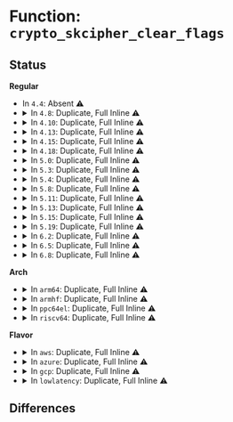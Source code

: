 # Function: <code>crypto_skcipher_clear_flags</code>

## Status
<b>Regular</b>
<ul>
<li>
In <code>4.4</code>: Absent ⚠️
</li>
<li>
<details>
<summary>In <code>4.8</code>: Duplicate, Full Inline ⚠️</summary>

**Collision:** Static Duplication

**Inline:** Full

**Transformation:** False

**Instances:**

```
In fs/crypto/keyinfo.c (0)
Location: include/crypto/skcipher.h:342
Inline: True
```
```
In crypto/cts.c (ffffffff813e7743)
Location: include/crypto/skcipher.h:342
Inline: True
Inline callers:
  - crypto/cts.c:crypto_cts_setkey
```
```
In crypto/ctr.c (ffffffff813e8839)
Location: include/crypto/skcipher.h:342
Inline: True
Inline callers:
  - crypto/ctr.c:crypto_rfc3686_setkey
```
</details>
</li>
<li>
<details>
<summary>In <code>4.10</code>: Duplicate, Full Inline ⚠️</summary>

**Collision:** Static Duplication

**Inline:** Full

**Transformation:** False

**Instances:**

```
In fs/crypto/keyinfo.c (0)
Location: include/crypto/skcipher.h:342
Inline: True
```
```
In crypto/cts.c (ffffffff81400573)
Location: include/crypto/skcipher.h:342
Inline: True
Inline callers:
  - crypto/cts.c:crypto_cts_setkey
```
```
In crypto/xts.c (ffffffff8140136d)
Location: include/crypto/skcipher.h:342
Inline: True
```
```
In crypto/ctr.c (ffffffff81401e49)
Location: include/crypto/skcipher.h:342
Inline: True
Inline callers:
  - crypto/ctr.c:crypto_rfc3686_setkey
```
</details>
</li>
<li>
<details>
<summary>In <code>4.13</code>: Duplicate, Full Inline ⚠️</summary>

**Collision:** Static Duplication

**Inline:** Full

**Transformation:** False

**Instances:**

```
In fs/crypto/keyinfo.c (0)
Location: include/crypto/skcipher.h:376
Inline: True
```
```
In crypto/cts.c (ffffffff8140d873)
Location: include/crypto/skcipher.h:376
Inline: True
Inline callers:
  - crypto/cts.c:crypto_cts_setkey
```
```
In crypto/xts.c (ffffffff8140e5fd)
Location: include/crypto/skcipher.h:376
Inline: True
Inline callers:
  - crypto/xts.c:setkey
```
```
In crypto/ctr.c (ffffffff8140f294)
Location: include/crypto/skcipher.h:376
Inline: True
Inline callers:
  - crypto/ctr.c:crypto_rfc3686_setkey
```
</details>
</li>
<li>
<details>
<summary>In <code>4.15</code>: Duplicate, Full Inline ⚠️</summary>

**Collision:** Static Duplication

**Inline:** Full

**Transformation:** False

**Instances:**

```
In fs/crypto/keyinfo.c (0)
Location: include/crypto/skcipher.h:376
Inline: True
```
```
In crypto/cts.c (ffffffff81436303)
Location: include/crypto/skcipher.h:376
Inline: True
Inline callers:
  - crypto/cts.c:crypto_cts_setkey
```
```
In crypto/xts.c (ffffffff814370c2)
Location: include/crypto/skcipher.h:376
Inline: True
Inline callers:
  - crypto/xts.c:setkey
```
```
In crypto/ctr.c (ffffffff81437e64)
Location: include/crypto/skcipher.h:376
Inline: True
Inline callers:
  - crypto/ctr.c:crypto_rfc3686_setkey
```
```
In crypto/gcm.c (ffffffff8143a391)
Location: include/crypto/skcipher.h:376
Inline: True
Inline callers:
  - crypto/gcm.c:crypto_gcm_setkey
```
</details>
</li>
<li>
<details>
<summary>In <code>4.18</code>: Duplicate, Full Inline ⚠️</summary>

**Collision:** Static Duplication

**Inline:** Full

**Transformation:** False

**Instances:**

```
In crypto/skcipher.c (ffffffff8145d3ed)
Location: include/crypto/skcipher.h:376
Inline: True
Inline callers:
  - crypto/skcipher.c:skcipher_setkey
```
```
In crypto/cts.c (ffffffff81468e53)
Location: include/crypto/skcipher.h:376
Inline: True
Inline callers:
  - crypto/cts.c:crypto_cts_setkey
```
```
In crypto/xts.c (ffffffff81469aed)
Location: include/crypto/skcipher.h:376
Inline: True
```
```
In crypto/ctr.c (ffffffff8146a7c4)
Location: include/crypto/skcipher.h:376
Inline: True
Inline callers:
  - crypto/ctr.c:crypto_rfc3686_setkey
```
```
In crypto/gcm.c (ffffffff8146cd41)
Location: include/crypto/skcipher.h:376
Inline: True
Inline callers:
  - crypto/gcm.c:crypto_gcm_setkey
```
</details>
</li>
<li>
<details>
<summary>In <code>5.0</code>: Duplicate, Full Inline ⚠️</summary>

**Collision:** Static Duplication

**Inline:** Full

**Transformation:** False

**Instances:**

```
In crypto/skcipher.c (ffffffff8147ac6d)
Location: include/crypto/skcipher.h:395
Inline: True
Inline callers:
  - crypto/skcipher.c:skcipher_setkey
  - crypto/skcipher.c:skcipher_setkey_ablkcipher
  - crypto/skcipher.c:skcipher_setkey_blkcipher
```
```
In crypto/cts.c (ffffffff81486ad3)
Location: include/crypto/skcipher.h:395
Inline: True
Inline callers:
  - crypto/cts.c:crypto_cts_setkey
```
```
In crypto/xts.c (ffffffff814879bd)
Location: include/crypto/skcipher.h:395
Inline: True
```
```
In crypto/ctr.c (ffffffff81488024)
Location: include/crypto/skcipher.h:395
Inline: True
Inline callers:
  - crypto/ctr.c:crypto_rfc3686_setkey
```
```
In crypto/gcm.c (ffffffff81489318)
Location: include/crypto/skcipher.h:395
Inline: True
Inline callers:
  - crypto/gcm.c:crypto_gcm_setkey
```
</details>
</li>
<li>
<details>
<summary>In <code>5.3</code>: Duplicate, Full Inline ⚠️</summary>

**Collision:** Static Duplication

**Inline:** Full

**Transformation:** False

**Instances:**

```
In crypto/skcipher.c (ffffffff814a9bfd)
Location: include/crypto/skcipher.h:330
Inline: True
Inline callers:
  - crypto/skcipher.c:skcipher_setkey
  - crypto/skcipher.c:skcipher_setkey_ablkcipher
  - crypto/skcipher.c:skcipher_setkey_blkcipher
```
```
In crypto/cts.c (ffffffff814b4940)
Location: include/crypto/skcipher.h:330
Inline: True
Inline callers:
  - crypto/cts.c:crypto_cts_setkey
```
```
In crypto/xts.c (ffffffff814b56d1)
Location: include/crypto/skcipher.h:330
Inline: True
```
```
In crypto/ctr.c (ffffffff814b5ab4)
Location: include/crypto/skcipher.h:330
Inline: True
Inline callers:
  - crypto/ctr.c:crypto_rfc3686_setkey
```
```
In crypto/gcm.c (ffffffff814b6f61)
Location: include/crypto/skcipher.h:330
Inline: True
Inline callers:
  - crypto/gcm.c:crypto_gcm_setkey
```
</details>
</li>
<li>
<details>
<summary>In <code>5.4</code>: Duplicate, Full Inline ⚠️</summary>

**Collision:** Static Duplication

**Inline:** Full

**Transformation:** False

**Instances:**

```
In crypto/skcipher.c (ffffffff814c48ed)
Location: include/crypto/skcipher.h:360
Inline: True
Inline callers:
  - crypto/skcipher.c:skcipher_setkey
  - crypto/skcipher.c:skcipher_setkey_ablkcipher
  - crypto/skcipher.c:skcipher_setkey_blkcipher
```
```
In crypto/cts.c (ffffffff814cd6b0)
Location: include/crypto/skcipher.h:360
Inline: True
Inline callers:
  - crypto/cts.c:crypto_cts_setkey
```
```
In crypto/xts.c (ffffffff814ce8d1)
Location: include/crypto/skcipher.h:360
Inline: True
```
```
In crypto/ctr.c (ffffffff814cecb4)
Location: include/crypto/skcipher.h:360
Inline: True
Inline callers:
  - crypto/ctr.c:crypto_rfc3686_setkey
```
```
In crypto/gcm.c (ffffffff814d0181)
Location: include/crypto/skcipher.h:360
Inline: True
Inline callers:
  - crypto/gcm.c:crypto_gcm_setkey
```
</details>
</li>
<li>
<details>
<summary>In <code>5.8</code>: Duplicate, Full Inline ⚠️</summary>

**Collision:** Static Duplication

**Inline:** Full

**Transformation:** False

**Instances:**

```
In crypto/skcipher.c (ffffffff81522930)
Location: include/crypto/skcipher.h:322
Inline: True
Inline callers:
  - crypto/skcipher.c:crypto_skcipher_setkey
```
```
In crypto/cts.c (ffffffff8152cb1d)
Location: include/crypto/skcipher.h:322
Inline: True
Inline callers:
  - crypto/cts.c:crypto_cts_setkey
```
```
In crypto/xts.c (ffffffff8152dbdf)
Location: include/crypto/skcipher.h:322
Inline: True
```
```
In crypto/ctr.c (ffffffff8152e06b)
Location: include/crypto/skcipher.h:322
Inline: True
Inline callers:
  - crypto/ctr.c:crypto_rfc3686_setkey
```
```
In crypto/gcm.c (ffffffff815301f4)
Location: include/crypto/skcipher.h:322
Inline: True
Inline callers:
  - crypto/gcm.c:crypto_gcm_setkey
```
</details>
</li>
<li>
<details>
<summary>In <code>5.11</code>: Duplicate, Full Inline ⚠️</summary>

**Collision:** Static Duplication

**Inline:** Full

**Transformation:** False

**Instances:**

```
In crypto/skcipher.c (ffffffff8153f7f0)
Location: include/crypto/skcipher.h:322
Inline: True
Inline callers:
  - crypto/skcipher.c:crypto_skcipher_setkey
```
```
In crypto/cts.c (ffffffff81549b8d)
Location: include/crypto/skcipher.h:322
Inline: True
Inline callers:
  - crypto/cts.c:crypto_cts_setkey
```
```
In crypto/xts.c (ffffffff8154abaf)
Location: include/crypto/skcipher.h:322
Inline: True
```
```
In crypto/ctr.c (ffffffff8154b08b)
Location: include/crypto/skcipher.h:322
Inline: True
Inline callers:
  - crypto/ctr.c:crypto_rfc3686_setkey
```
```
In crypto/gcm.c (ffffffff8154d144)
Location: include/crypto/skcipher.h:322
Inline: True
Inline callers:
  - crypto/gcm.c:crypto_gcm_setkey
```
</details>
</li>
<li>
<details>
<summary>In <code>5.13</code>: Duplicate, Full Inline ⚠️</summary>

**Collision:** Static Duplication

**Inline:** Full

**Transformation:** False

**Instances:**

```
In crypto/skcipher.c (ffffffff81547d80)
Location: include/crypto/skcipher.h:324
Inline: True
Inline callers:
  - crypto/skcipher.c:crypto_skcipher_setkey
```
```
In crypto/cts.c (ffffffff815521dd)
Location: include/crypto/skcipher.h:324
Inline: True
Inline callers:
  - crypto/cts.c:crypto_cts_setkey
```
```
In crypto/xts.c (ffffffff815531cf)
Location: include/crypto/skcipher.h:324
Inline: True
```
```
In crypto/ctr.c (ffffffff815536ab)
Location: include/crypto/skcipher.h:324
Inline: True
Inline callers:
  - crypto/ctr.c:crypto_rfc3686_setkey
```
```
In crypto/gcm.c (ffffffff815550c1)
Location: include/crypto/skcipher.h:324
Inline: True
Inline callers:
  - crypto/gcm.c:crypto_gcm_setkey
```
</details>
</li>
<li>
<details>
<summary>In <code>5.15</code>: Duplicate, Full Inline ⚠️</summary>

**Collision:** Static Duplication

**Inline:** Full

**Transformation:** False

**Instances:**

```
In crypto/skcipher.c (ffffffff815a8560)
Location: include/crypto/skcipher.h:324
Inline: True
Inline callers:
  - crypto/skcipher.c:crypto_skcipher_setkey
```
```
In crypto/cts.c (ffffffff815b31dd)
Location: include/crypto/skcipher.h:324
Inline: True
Inline callers:
  - crypto/cts.c:crypto_cts_setkey
```
```
In crypto/xts.c (ffffffff815b41ff)
Location: include/crypto/skcipher.h:324
Inline: True
```
```
In crypto/ctr.c (ffffffff815b46db)
Location: include/crypto/skcipher.h:324
Inline: True
Inline callers:
  - crypto/ctr.c:crypto_rfc3686_setkey
```
```
In crypto/gcm.c (ffffffff815b60f1)
Location: include/crypto/skcipher.h:324
Inline: True
Inline callers:
  - crypto/gcm.c:crypto_gcm_setkey
```
</details>
</li>
<li>
<details>
<summary>In <code>5.19</code>: Duplicate, Full Inline ⚠️</summary>

**Collision:** Static Duplication

**Inline:** Full

**Transformation:** False

**Instances:**

```
In crypto/skcipher.c (ffffffff8164fed0)
Location: include/crypto/skcipher.h:328
Inline: True
Inline callers:
  - crypto/skcipher.c:crypto_skcipher_setkey
```
```
In crypto/cts.c (ffffffff8165c1ad)
Location: include/crypto/skcipher.h:328
Inline: True
Inline callers:
  - crypto/cts.c:crypto_cts_setkey
```
```
In crypto/xts.c (ffffffff8165d069)
Location: include/crypto/skcipher.h:328
Inline: True
```
```
In crypto/ctr.c (ffffffff8165d59b)
Location: include/crypto/skcipher.h:328
Inline: True
Inline callers:
  - crypto/ctr.c:crypto_rfc3686_setkey
```
```
In crypto/gcm.c (ffffffff8165f3a1)
Location: include/crypto/skcipher.h:328
Inline: True
Inline callers:
  - crypto/gcm.c:crypto_gcm_setkey
```
</details>
</li>
<li>
<details>
<summary>In <code>6.2</code>: Duplicate, Full Inline ⚠️</summary>

**Collision:** Static Duplication

**Inline:** Full

**Transformation:** False

**Instances:**

```
In crypto/skcipher.c (ffffffff81709600)
Location: include/crypto/skcipher.h:328
Inline: True
Inline callers:
  - crypto/skcipher.c:crypto_skcipher_setkey
```
```
In crypto/cts.c (ffffffff81715b4d)
Location: include/crypto/skcipher.h:328
Inline: True
Inline callers:
  - crypto/cts.c:crypto_cts_setkey
```
```
In crypto/xts.c (ffffffff81716b49)
Location: include/crypto/skcipher.h:328
Inline: True
```
```
In crypto/ctr.c (ffffffff817171db)
Location: include/crypto/skcipher.h:328
Inline: True
Inline callers:
  - crypto/ctr.c:crypto_rfc3686_setkey
```
```
In crypto/gcm.c (ffffffff817187d1)
Location: include/crypto/skcipher.h:328
Inline: True
Inline callers:
  - crypto/gcm.c:crypto_gcm_setkey
```
</details>
</li>
<li>
<details>
<summary>In <code>6.5</code>: Duplicate, Full Inline ⚠️</summary>

**Collision:** Static Duplication

**Inline:** Full

**Transformation:** False

**Instances:**

```
In crypto/skcipher.c (ffffffff81742e40)
Location: include/crypto/skcipher.h:350
Inline: True
Inline callers:
  - crypto/skcipher.c:crypto_skcipher_setkey
```
```
In crypto/cts.c (ffffffff817513fd)
Location: include/crypto/skcipher.h:350
Inline: True
Inline callers:
  - crypto/cts.c:crypto_cts_setkey
```
```
In crypto/xts.c (ffffffff817523fc)
Location: include/crypto/skcipher.h:350
Inline: True
```
```
In crypto/ctr.c (ffffffff81752aeb)
Location: include/crypto/skcipher.h:350
Inline: True
Inline callers:
  - crypto/ctr.c:crypto_rfc3686_setkey
```
```
In crypto/gcm.c (ffffffff81754141)
Location: include/crypto/skcipher.h:350
Inline: True
Inline callers:
  - crypto/gcm.c:crypto_gcm_setkey
```
</details>
</li>
<li>
<details>
<summary>In <code>6.8</code>: Duplicate, Full Inline ⚠️</summary>

**Collision:** Static Duplication

**Inline:** Full

**Transformation:** False

**Instances:**

```
In crypto/skcipher.c (ffffffff8178511c)
Location: include/crypto/skcipher.h:575
Inline: True
Inline callers:
  - crypto/skcipher.c:crypto_skcipher_setkey
```
```
In crypto/cts.c (ffffffff8179324d)
Location: include/crypto/skcipher.h:575
Inline: True
Inline callers:
  - crypto/cts.c:crypto_cts_setkey
```
```
In crypto/xts.c (ffffffff8179428c)
Location: include/crypto/skcipher.h:575
Inline: True
```
```
In crypto/ctr.c (ffffffff81794a5b)
Location: include/crypto/skcipher.h:575
Inline: True
Inline callers:
  - crypto/ctr.c:crypto_rfc3686_setkey
```
```
In crypto/gcm.c (ffffffff81795ab1)
Location: include/crypto/skcipher.h:575
Inline: True
Inline callers:
  - crypto/gcm.c:crypto_gcm_setkey
```
</details>
</li>
</ul>
<b>Arch</b>
<ul>
<li>
<details>
<summary>In <code>arm64</code>: Duplicate, Full Inline ⚠️</summary>

**Collision:** Static Duplication

**Inline:** Full

**Transformation:** False

**Instances:**

```
In crypto/skcipher.c (ffff8000105bec0c)
Location: include/crypto/skcipher.h:360
Inline: True
Inline callers:
  - crypto/skcipher.c:skcipher_setkey
  - crypto/skcipher.c:skcipher_setkey_ablkcipher
  - crypto/skcipher.c:skcipher_setkey_blkcipher
```
```
In crypto/cts.c (ffff8000105c9560)
Location: include/crypto/skcipher.h:360
Inline: True
Inline callers:
  - crypto/cts.c:crypto_cts_setkey
```
```
In crypto/xts.c (ffff8000105caad0)
Location: include/crypto/skcipher.h:360
Inline: True
```
```
In crypto/ctr.c (ffff8000105cabec)
Location: include/crypto/skcipher.h:360
Inline: True
Inline callers:
  - crypto/ctr.c:crypto_rfc3686_setkey
```
```
In crypto/gcm.c (ffff8000105cc65c)
Location: include/crypto/skcipher.h:360
Inline: True
Inline callers:
  - crypto/gcm.c:crypto_gcm_setkey
```
</details>
</li>
<li>
<details>
<summary>In <code>armhf</code>: Duplicate, Full Inline ⚠️</summary>

**Collision:** Static Duplication

**Inline:** Full

**Transformation:** False

**Instances:**

```
In crypto/skcipher.c (c076d07c)
Location: include/crypto/skcipher.h:360
Inline: True
Inline callers:
  - crypto/skcipher.c:skcipher_setkey
  - crypto/skcipher.c:skcipher_setkey_ablkcipher
  - crypto/skcipher.c:skcipher_setkey_blkcipher
```
```
In crypto/cts.c (c0777124)
Location: include/crypto/skcipher.h:360
Inline: True
Inline callers:
  - crypto/cts.c:crypto_cts_setkey
```
```
In crypto/xts.c (c07786d4)
Location: include/crypto/skcipher.h:360
Inline: True
```
```
In crypto/ctr.c (c07787b8)
Location: include/crypto/skcipher.h:360
Inline: True
Inline callers:
  - crypto/ctr.c:crypto_rfc3686_setkey
```
```
In crypto/gcm.c (c077a538)
Location: include/crypto/skcipher.h:360
Inline: True
Inline callers:
  - crypto/gcm.c:crypto_gcm_setkey
```
</details>
</li>
<li>
<details>
<summary>In <code>ppc64el</code>: Duplicate, Full Inline ⚠️</summary>

**Collision:** Static Duplication

**Inline:** Full

**Transformation:** False

**Instances:**

```
In crypto/skcipher.c (c000000000746f84)
Location: include/crypto/skcipher.h:360
Inline: True
Inline callers:
  - crypto/skcipher.c:skcipher_setkey
  - crypto/skcipher.c:skcipher_setkey_ablkcipher
  - crypto/skcipher.c:skcipher_setkey_blkcipher
```
```
In crypto/cts.c (c000000000753b90)
Location: include/crypto/skcipher.h:360
Inline: True
Inline callers:
  - crypto/cts.c:crypto_cts_setkey
```
```
In crypto/xts.c (c00000000075545c)
Location: include/crypto/skcipher.h:360
Inline: True
```
```
In crypto/ctr.c (c0000000007559cc)
Location: include/crypto/skcipher.h:360
Inline: True
Inline callers:
  - crypto/ctr.c:crypto_rfc3686_setkey
```
```
In crypto/gcm.c (c000000000757aac)
Location: include/crypto/skcipher.h:360
Inline: True
Inline callers:
  - crypto/gcm.c:crypto_gcm_setkey
```
</details>
</li>
<li>
<details>
<summary>In <code>riscv64</code>: Duplicate, Full Inline ⚠️</summary>

**Collision:** Static Duplication

**Inline:** Full

**Transformation:** False

**Instances:**

```
In crypto/skcipher.c (ffffffe000403dda)
Location: include/crypto/skcipher.h:360
Inline: True
Inline callers:
  - crypto/skcipher.c:skcipher_setkey
  - crypto/skcipher.c:skcipher_setkey_ablkcipher
  - crypto/skcipher.c:skcipher_setkey_blkcipher
```
```
In crypto/cts.c (ffffffe00040dd74)
Location: include/crypto/skcipher.h:360
Inline: True
Inline callers:
  - crypto/cts.c:crypto_cts_setkey
```
```
In crypto/xts.c (ffffffe00040ecd6)
Location: include/crypto/skcipher.h:360
Inline: True
```
```
In crypto/ctr.c (ffffffe00040f0b4)
Location: include/crypto/skcipher.h:360
Inline: True
Inline callers:
  - crypto/ctr.c:crypto_rfc3686_setkey
```
```
In crypto/gcm.c (ffffffe0004105b6)
Location: include/crypto/skcipher.h:360
Inline: True
Inline callers:
  - crypto/gcm.c:crypto_gcm_setkey
```
</details>
</li>
</ul>
<b>Flavor</b>
<ul>
<li>
<details>
<summary>In <code>aws</code>: Duplicate, Full Inline ⚠️</summary>

**Collision:** Static Duplication

**Inline:** Full

**Transformation:** False

**Instances:**

```
In crypto/skcipher.c (ffffffff814bcecd)
Location: include/crypto/skcipher.h:360
Inline: True
Inline callers:
  - crypto/skcipher.c:skcipher_setkey
  - crypto/skcipher.c:skcipher_setkey_ablkcipher
  - crypto/skcipher.c:skcipher_setkey_blkcipher
```
```
In crypto/cts.c (ffffffff814c5c90)
Location: include/crypto/skcipher.h:360
Inline: True
Inline callers:
  - crypto/cts.c:crypto_cts_setkey
```
```
In crypto/xts.c (ffffffff814c6eb1)
Location: include/crypto/skcipher.h:360
Inline: True
```
```
In crypto/ctr.c (ffffffff814c7294)
Location: include/crypto/skcipher.h:360
Inline: True
Inline callers:
  - crypto/ctr.c:crypto_rfc3686_setkey
```
```
In crypto/gcm.c (ffffffff814c8761)
Location: include/crypto/skcipher.h:360
Inline: True
Inline callers:
  - crypto/gcm.c:crypto_gcm_setkey
```
</details>
</li>
<li>
<details>
<summary>In <code>azure</code>: Duplicate, Full Inline ⚠️</summary>

**Collision:** Static Duplication

**Inline:** Full

**Transformation:** False

**Instances:**

```
In crypto/skcipher.c (ffffffff814ad8ed)
Location: include/crypto/skcipher.h:360
Inline: True
Inline callers:
  - crypto/skcipher.c:skcipher_setkey
  - crypto/skcipher.c:skcipher_setkey_ablkcipher
  - crypto/skcipher.c:skcipher_setkey_blkcipher
```
```
In crypto/cts.c (ffffffff814b66b0)
Location: include/crypto/skcipher.h:360
Inline: True
Inline callers:
  - crypto/cts.c:crypto_cts_setkey
```
```
In crypto/xts.c (ffffffff814b78d1)
Location: include/crypto/skcipher.h:360
Inline: True
```
```
In crypto/ctr.c (ffffffff814b7cb4)
Location: include/crypto/skcipher.h:360
Inline: True
Inline callers:
  - crypto/ctr.c:crypto_rfc3686_setkey
```
```
In crypto/gcm.c (ffffffff814b9181)
Location: include/crypto/skcipher.h:360
Inline: True
Inline callers:
  - crypto/gcm.c:crypto_gcm_setkey
```
</details>
</li>
<li>
<details>
<summary>In <code>gcp</code>: Duplicate, Full Inline ⚠️</summary>

**Collision:** Static Duplication

**Inline:** Full

**Transformation:** False

**Instances:**

```
In crypto/skcipher.c (ffffffff814b8f5d)
Location: include/crypto/skcipher.h:360
Inline: True
Inline callers:
  - crypto/skcipher.c:skcipher_setkey
  - crypto/skcipher.c:skcipher_setkey_ablkcipher
  - crypto/skcipher.c:skcipher_setkey_blkcipher
```
```
In crypto/cts.c (ffffffff814c1d20)
Location: include/crypto/skcipher.h:360
Inline: True
Inline callers:
  - crypto/cts.c:crypto_cts_setkey
```
```
In crypto/xts.c (ffffffff814c2f41)
Location: include/crypto/skcipher.h:360
Inline: True
```
```
In crypto/ctr.c (ffffffff814c3324)
Location: include/crypto/skcipher.h:360
Inline: True
Inline callers:
  - crypto/ctr.c:crypto_rfc3686_setkey
```
```
In crypto/gcm.c (ffffffff814c47f1)
Location: include/crypto/skcipher.h:360
Inline: True
Inline callers:
  - crypto/gcm.c:crypto_gcm_setkey
```
</details>
</li>
<li>
<details>
<summary>In <code>lowlatency</code>: Duplicate, Full Inline ⚠️</summary>

**Collision:** Static Duplication

**Inline:** Full

**Transformation:** False

**Instances:**

```
In crypto/skcipher.c (ffffffff814d1a1d)
Location: include/crypto/skcipher.h:360
Inline: True
Inline callers:
  - crypto/skcipher.c:skcipher_setkey
  - crypto/skcipher.c:skcipher_setkey_ablkcipher
  - crypto/skcipher.c:skcipher_setkey_blkcipher
```
```
In crypto/cts.c (ffffffff814da7f0)
Location: include/crypto/skcipher.h:360
Inline: True
Inline callers:
  - crypto/cts.c:crypto_cts_setkey
```
```
In crypto/xts.c (ffffffff814dba11)
Location: include/crypto/skcipher.h:360
Inline: True
```
```
In crypto/ctr.c (ffffffff814dbdf4)
Location: include/crypto/skcipher.h:360
Inline: True
Inline callers:
  - crypto/ctr.c:crypto_rfc3686_setkey
```
```
In crypto/gcm.c (ffffffff814dd2c1)
Location: include/crypto/skcipher.h:360
Inline: True
Inline callers:
  - crypto/gcm.c:crypto_gcm_setkey
```
</details>
</li>
</ul>

## Differences

